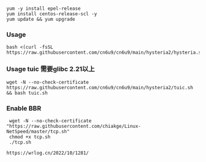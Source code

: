 
# 
```
yum -y install epel-release
yum install centos-release-scl -y
yum update && yum upgrade
```

### Usage
```
bash <(curl -fsSL https://raw.githubusercontent.com/cn6u9/cn6u9/main/hysteria2/hysteria.sh)

```
### Usage tuic 需要glibc 2.21以上
```
wget -N --no-check-certificate https://raw.githubusercontent.com/cn6u9/cn6u9/main/hysteria2/tuic.sh && bash tuic.sh
```
### Enable BBR
```
 wget -N --no-check-certificate "https://raw.githubusercontent.com/chiakge/Linux-NetSpeed/master/tcp.sh"
 chmod +x tcp.sh
 ./tcp.sh
```

```
https://wrlog.cn/2022/10/1281/


```
